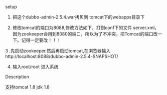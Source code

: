 setup 

1. 把这个dubbo-admin-2.5.4.war拷贝到 tomcat下的webapps目录下
 
2. 修改tomcat的端口为8088,修改方法如下，打到conf下的文件 server.xml，因为zookeeper会用到8080的端口，所以为了不冲突，把Tomcat的端口改一下。记得一定要改！！！

3 .先启动zookeeper,然后再启动tomcat,在浏览器输入 http://localhost:8088/dubbo-admin-2.5.4-SNAPSHOT/ 

4. 输入root/root 进入系统


Description

 支持tomcat 1.8 jdk 1.8